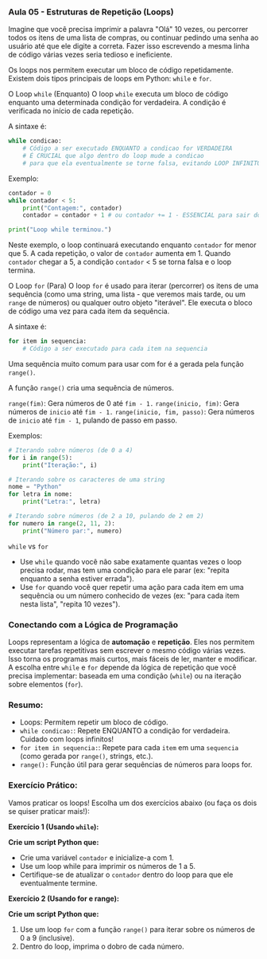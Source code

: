### Aula 05 - Estruturas de Repetição (Loops)
Imagine que você precisa imprimir a palavra "Olá" 10 vezes, ou percorrer todos os itens de uma lista de compras, ou continuar pedindo uma senha ao usuário até que ele digite a correta. Fazer isso escrevendo a mesma linha de código várias vezes seria tedioso e ineficiente.

Os loops nos permitem executar um bloco de código repetidamente. Existem dois tipos principais de loops em Python: `while` e `for`.

O Loop `while` (Enquanto)
O loop `while` executa um bloco de código enquanto uma determinada condição for verdadeira. A condição é verificada no início de cada repetição.

A sintaxe é:

```py
while condicao:
    # Código a ser executado ENQUANTO a condicao for VERDADEIRA
    # É CRUCIAL que algo dentro do loop mude a condicao
    # para que ela eventualmente se torne falsa, evitando LOOP INFINITO!
```

Exemplo:

```py
contador = 0
while contador < 5:
    print("Contagem:", contador)
    contador = contador + 1 # ou contador += 1 - ESSENCIAL para sair do loop!

print("Loop while terminou.")
```

Neste exemplo, o loop continuará executando enquanto `contador` for menor que 5. A cada repetição, o valor de `contador` aumenta em 1. Quando `contador` chegar a 5, a condição `contador` < 5 se torna falsa e o loop termina.

O Loop `for` (Para)
O loop `for` é usado para iterar (percorrer) os itens de uma sequência (como uma string, uma lista - que veremos mais tarde, ou um `range` de números) ou qualquer outro objeto "iterável". Ele executa o bloco de código uma vez para cada item da sequência.

A sintaxe é:
```py
for item in sequencia:
    # Código a ser executado para cada item na sequencia
```

Uma sequência muito comum para usar com for é a gerada pela função `range()`.

A função `range()` cria uma sequência de números.

`range(fim)`: Gera números de 0 até `fim - 1.`
`range(inicio, fim)`: Gera números de `inicio` até `fim - 1.`
`range(inicio, fim, passo)`: Gera números de `inicio` até `fim - 1`, pulando de passo em passo.

Exemplos:

```py
# Iterando sobre números (de 0 a 4)
for i in range(5):
    print("Iteração:", i)

# Iterando sobre os caracteres de uma string
nome = "Python"
for letra in nome:
    print("Letra:", letra)

# Iterando sobre números (de 2 a 10, pulando de 2 em 2)
for numero in range(2, 11, 2):
    print("Número par:", numero)
```

`while` vs `for`
- Use `while` quando você não sabe exatamente quantas vezes o loop precisa rodar, mas tem uma condição para ele parar (ex: "repita enquanto a senha estiver errada").
- Use `for` quando você quer repetir uma ação para cada item em uma sequência ou um número conhecido de vezes (ex: "para cada item nesta lista", "repita 10 vezes").

### Conectando com a Lógica de Programação
Loops representam a lógica de **automação** e **repetição**. Eles nos permitem executar tarefas repetitivas sem escrever o mesmo código várias vezes. Isso torna os programas mais curtos, mais fáceis de ler, manter e modificar. A escolha entre `while` e `for` depende da lógica de repetição que você precisa implementar: baseada em uma condição (`while`) ou na iteração sobre elementos (`for`).

### Resumo:
- Loops: Permitem repetir um bloco de código.
- `while condicao:`: Repete ENQUANTO a condição for verdadeira. Cuidado com loops infinitos!
- `for item in sequencia:`: Repete para cada `item` em uma `sequencia` (como gerada por `range()`, strings, etc.).
- `range():` Função útil para gerar sequências de números para loops for.

### Exercício Prático:
Vamos praticar os loops! Escolha um dos exercícios abaixo (ou faça os dois se quiser praticar mais!):

**Exercício 1 (Usando `while`):**

**Crie um script Python que:**

- Crie uma variável `contador` e inicialize-a com 1.
- Use um loop while para imprimir os números de 1 a 5.
- Certifique-se de atualizar o `contador` dentro do loop para que ele eventualmente termine.

**Exercício 2 (Usando for e range):**

**Crie um script Python que:**

1. Use um loop `for` com a função `range()` para iterar sobre os números de 0 a 9 (inclusive).
2. Dentro do loop, imprima o dobro de cada número.